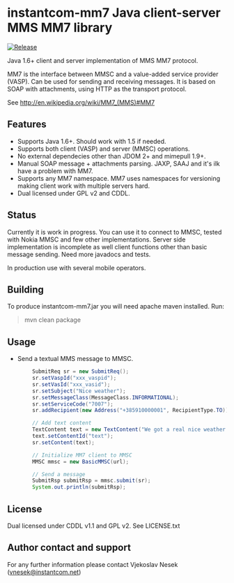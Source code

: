 instantcom-mm7 Java client-server MMS MM7 library
=================================================
[![Release](https://jitpack.io/v/cytechmobile/instantcom-mm7.svg)](https://jitpack.io/#cytechmobile/instantcom-mm7)

Java 1.6+ client and server implementation of MMS MM7 protocol.

MM7 is the interface between MMSC and a value-added service provider (VASP). Can be used 
for sending and receiving messages. It is based on SOAP with attachments, using HTTP as 
the transport protocol.

See http://en.wikipedia.org/wiki/MM7_(MMS)#MM7

Features
--------
* Supports Java 1.6+. Should work with 1.5 if needed.
* Supports both client (VASP) and server (MMSC) operations.
* No external dependecies other than JDOM 2+ and mimepull 1.9+.
* Manual SOAP message + attachments parsing. JAXP, SAAJ and it's ilk have a problem with MM7.
* Supports any MM7 namespace. MM7 uses namespaces for versioning making client work with
  multiple servers hard.
* Dual licensed under GPL v2 and CDDL.

Status
------
Currently it is work in progress. You can use it to connect to MMSC, tested with Nokia MMSC
and few other implementations. Server side implementation is incomplete as well client
functions other than basic message sending. Need more javadocs and tests.

In production use with several mobile operators.  

Building
--------
To produce instantcom-mm7.jar you will need apache maven installed. Run:

> mvn clean package

Usage
-----

* Send a textual MMS message to MMSC.

```java
		SubmitReq sr = new SubmitReq();
		sr.setVaspId("xxx_vaspid");
		sr.setVasId("xxx_vasid");
		sr.setSubject("Nice weather");
		sr.setMessageClass(MessageClass.INFORMATIONAL);
		sr.setServiceCode("7007");
		sr.addRecipient(new Address("+385910000001", RecipientType.TO));

		// Add text content
		TextContent text = new TextContent("We got a real nice weather today.");
		text.setContentId("text");
		sr.setContent(text);

		// Initialize MM7 client to MMSC
		MMSC mmsc = new BasicMMSC(url);

		// Send a message
		SubmitRsp submitRsp = mmsc.submit(sr);
		System.out.println(submitRsp);
```

License
-------
Dual licensed under CDDL v1.1 and GPL v2. See LICENSE.txt

Author contact and support
--------------------------
For any further information please contact Vjekoslav Nesek (vnesek@instantcom.net)
